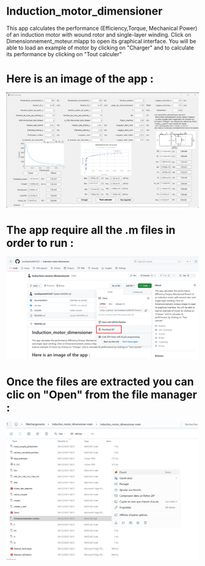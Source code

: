 # Induction_motor_dimensioner
This app calculates the performance (Efficiency,Torque, Mechanical Power) of an induction motor with wound rotor and single-layer winding. Click on Dimensionnement_moteur.mlapp to open its graphical interface. You will be able to load an example of motor by clicking on "Charger" and to calculate its performance by clicking on "Tout calculer"
# Here is an image of the app :


![App_exemple.png](App_exemple.png)
# The app require all the .m files in order to run  :
![App_exemple.png](Download.png)
# Once the files are extracted you can clic on "Open" from the file manager :
![App_exemple.png](HowToOpen1.png)
